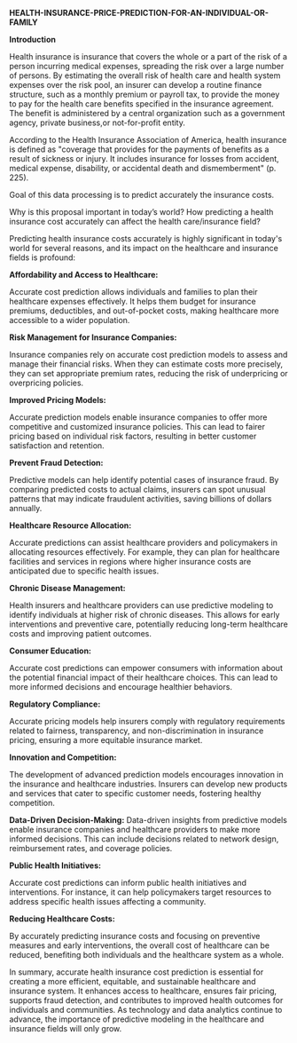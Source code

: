 **HEALTH-INSURANCE-PRICE-PREDICTION-FOR-AN-INDIVIDUAL-OR-FAMILY**

**Introduction**

Health insurance is insurance that covers the whole or a part of the risk of a person incurring medical expenses, spreading the risk over a large number of persons. By estimating the overall risk of health care and health system expenses over the risk pool, an insurer can develop a routine finance structure, such as a monthly premium or payroll tax, to provide the money to pay for the health care benefits specified in the insurance agreement. The benefit is administered by a central organization such as a government agency, private business,or not-for-profit entity.

According to the Health Insurance Association of America, health insurance is defined as "coverage that provides for the payments of benefits as a result of sickness or injury. It includes insurance for losses from accident, medical expense, disability, or accidental death and dismemberment" (p. 225).

Goal of this data processing is to predict accurately the insurance costs.

Why is this proposal important in today’s world? How predicting a health insurance cost accurately can affect the health care/insurance field?

Predicting health insurance costs accurately is highly significant in today's world for several reasons, and its impact on the healthcare and insurance fields is profound:

**Affordability and Access to Healthcare:**

Accurate cost prediction allows individuals and families to plan their healthcare expenses effectively. It helps them budget for insurance premiums, deductibles, and out-of-pocket costs, making healthcare more accessible to a wider population.

**Risk Management for Insurance Companies:**

Insurance companies rely on accurate cost prediction models to assess and manage their financial risks. When they can estimate costs more precisely, they can set appropriate premium rates, reducing the risk of underpricing or overpricing policies.

**Improved Pricing Models:**

Accurate prediction models enable insurance companies to offer more competitive and customized insurance policies. This can lead to fairer pricing based on individual risk factors, resulting in better customer satisfaction and retention.

**Prevent Fraud Detection:**

Predictive models can help identify potential cases of insurance fraud. By comparing predicted costs to actual claims, insurers can spot unusual patterns that may indicate fraudulent activities, saving billions of dollars annually.

**Healthcare Resource Allocation:**

Accurate predictions can assist healthcare providers and policymakers in allocating resources effectively. For example, they can plan for healthcare facilities and services in regions where higher insurance costs are anticipated due to specific health issues.

**Chronic Disease Management:**

Health insurers and healthcare providers can use predictive modeling to identify individuals at higher risk of chronic diseases. This allows for early interventions and preventive care, potentially reducing long-term healthcare costs and improving patient outcomes.

**Consumer Education:**

Accurate cost predictions can empower consumers with information about the potential financial impact of their healthcare choices. This can lead to more informed decisions and encourage healthier behaviors.

**Regulatory Compliance:**

Accurate pricing models help insurers comply with regulatory requirements related to fairness, transparency, and non-discrimination in insurance pricing, ensuring a more equitable insurance market.

**Innovation and Competition:**

The development of advanced prediction models encourages innovation in the insurance and healthcare industries. Insurers can develop new products and services that cater to specific customer needs, fostering healthy competition.

**Data-Driven Decision-Making:**
Data-driven insights from predictive models enable insurance companies and healthcare providers to make more informed decisions. This can include decisions related to network design, reimbursement rates, and coverage policies.

**Public Health Initiatives:**

Accurate cost predictions can inform public health initiatives and interventions. For instance, it can help policymakers target resources to address specific health issues affecting a community.

**Reducing Healthcare Costs:**

By accurately predicting insurance costs and focusing on preventive measures and early interventions, the overall cost of healthcare can be reduced, benefiting both individuals and the healthcare system as a whole.

In summary, accurate health insurance cost prediction is essential for creating a more efficient, equitable, and sustainable healthcare and insurance system. It enhances access to healthcare, ensures fair pricing, supports fraud detection, and contributes to improved health outcomes for individuals and communities. As technology and data analytics continue to advance, the importance of predictive modeling in the healthcare and insurance fields will only grow.
